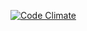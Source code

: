 [![Code Climate](https://codeclimate.com/github/andela-ydaniju/pruner/badges/gpa.svg)](https://codeclimate.com/github/andela-ydaniju/pruner)
